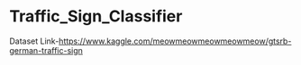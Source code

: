 # Traffic_Sign_Classifier
Dataset Link-https://www.kaggle.com/meowmeowmeowmeowmeow/gtsrb-german-traffic-sign
